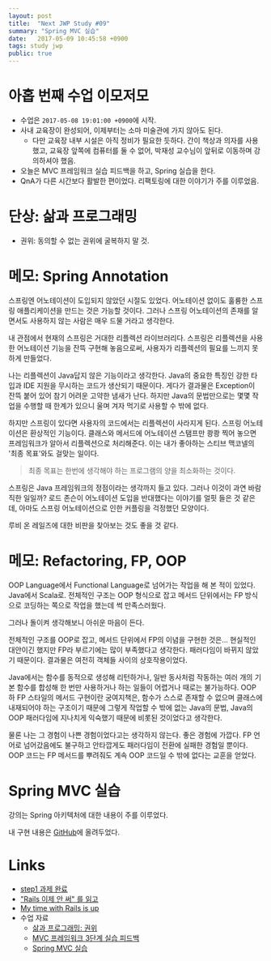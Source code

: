 ```yaml
---
layout: post
title:  "Next JWP Study #09"
summary: "Spring MVC 실습"
date:   2017-05-09 10:45:58 +0900
tags: study jwp
public: true
---
```


# 아홉 번째 수업 이모저모

* 수업은 `2017-05-08 19:01:00 +0900`에 시작.
* 사내 교육장이 완성되어, 이제부터는 소마 미술관에 가지 않아도 된다.
    * 다만 교육장 내부 시설은 아직 정비가 필요한 듯하다. 간이 책상과 의자를 사용했고, 교육장 앞쪽에 컴퓨터를 둘 수 없어, 박재성 교수님이 앞뒤로 이동하며 강의하셔야 했음.
* 오늘은 MVC 프레임워크 실습 피드백을 하고, Spring 실습을 한다.
* QnA가 다른 시간보다 활발한 편이었다. 리팩토링에 대한 이야기가 주를 이루었음.

# 단상: 삶과 프로그래밍

* 권위: 동의할 수 없는 권위에 굴복하지 말 것.

# 메모: Spring Annotation

스프링엔 어노테이션이 도입되지 않았던 시절도 있었다. 어노테이션 없이도 훌륭한 스프링 애플리케이션을 만드는 것은 가능할 것이다. 그러나 스프링 어노테이션의 존재를 알면서도 사용하지 않는 사람은 매우 드물 거라고 생각한다.

내 관점에서 현재의 스프링은 거대한 리플렉션 라이브러리다. 스프링은 리플렉션을 사용한 어노테이션 기능을 잔뜩 구현해 놓음으로써, 사용자가 리플렉션의 필요를 느끼지 못하게 만들었다.

나는 리플렉션이 Java답지 않은 기능이라고 생각한다. Java의 중요한 특징인 강한 타입과 IDE 지원을 무시하는 코드가 생산되기 때문이다. 게다가 결과물은 Exception이 잔뜩 붙어 있어 참기 어려운 고약한 냄새가 난다. 하지만 Java의 문법만으로는 몇몇 작업을 수행할 때 한계가 있으니 울며 겨자 먹기로 사용할 수 밖에 없다.

하지만 스프링이 있다면 사용자의 코드에서는 리플렉션이 사라지게 된다. 스프링 어노테이션은 환상적인 기능이다. 클래스와 메서드에 어노테이션 스탬프만 쾅쾅 찍어 놓으면 프레임워크가 알아서 리플렉션으로 처리해준다. 이는 내가 좋아하는 스티브 맥코넬의 '최종 목표'와도 걸맞는 일이다.

> 최종 목표는 한번에 생각해야 하는 프로그램의 양을 최소화하는 것이다.

스프링은 Java 프레임워크의 정점이라는 생각까지 들고 있다. 그러나 이것이 과연 바람직한 일일까? 로드 존슨이 어노테이션 도입을 반대했다는 이야기를 얼핏 들은 것 같은데, 아마도 스프링 어노테이션으로 인한 커플링을 걱정했던 모양이다.

루비 온 레일즈에 대한 비판을 찾아보는 것도 좋을 것 같다.

# 메모: Refactoring, FP, OOP

OOP Language에서 Functional Language로 넘어가는 작업을 해 본 적이 있었다. Java에서 Scala로. 전체적인 구조는 OOP 형식으로 잡고 메서드 단위에서는 FP 방식으로 코딩하는 쪽으로 작업을 했는데 썩 만족스러웠다.

그러나 돌이켜 생각해보니 아쉬운 마음이 든다.

전체적인 구조를 OOP로 잡고, 메서드 단위에서 FP의 이념을 구현한 것은... 현실적인 대안이긴 했지만 FP라 부르기에는 많이 부족했다고 생각한다. 패러다임이 바뀌지 않았기 때문이다. 결과물은 여전히 객체들 사이의 상호작용이었다.

Java에서는 함수를 동적으로 생성해 리턴하거나, 일반 동사처럼 작동하는 여러 개의 기본 함수를 합성해 한 번만 사용하거나 하는 일들이 어렵거나 때로는 불가능하다. OOP 하 FP 스타일의 메서드 구현이란 궁여지책은, 함수가 스스로 존재할 수 없으며 클래스에 내재되어야 하는 구조이기 때문에 그렇게 작업할 수 밖에 없는 Java의 문법, Java의 OOP 패러다임에 지나치게 익숙했기 때문에 비롯된 것이었다고 생각한다.

물론 나는 그 경험이 나쁜 경험이었다고는 생각하지 않는다. 좋은 경험에 가깝다. FP 언어로 넘어갔음에도 불구하고 안타깝게도 패러다임이 전환에 실패한 경험일 뿐이다. OOP 코드는 FP 메서드를 뿌려줘도 계속 OOP 코드일 수 밖에 없다는 교훈을 얻었다.

# Spring MVC 실습

강의는 Spring 아키텍처에 대한 내용이 주를 이루었다.

내 구현 내용은 [GitHub](https://github.com/johngrib/jwp-spring/tree/step1-johngrib)에 올려두었다.


# Links

* [step1 과제 완료](https://github.com/johngrib/jwp-spring/tree/step1-johngrib)
* ["Rails 이제 안 써" 를 읽고](https://sangwook.github.io/2016/06/14/ruby-rails-solnic.html)
* [My time with Rails is up](http://solnic.eu/2016/05/22/my-time-with-rails-is-up.html)
* 수업 자료
    * [삶과 프로그래밍: 권위](https://nextstep.camp/courses/-KgDNT4rfavb_BzYLBXr/-KgqHPfpV1xrdi1_T9ne/lessons/-Ki7rZnr3DpctbqOtJQn)
    * [MVC 프레임워크 3단계 실습 피드백](https://nextstep.camp/courses/-KgDNT4rfavb_BzYLBXr/-Kf9leY0VnZi2akOLdkW/lessons/-KiczjAzomD4tthzbxCE)
    * [Spring MVC 실습](https://nextstep.camp/courses/-KgDNT4rfavb_BzYLBXr/-Kf9leY0VnZi2akOLdkW/lessons/-KiXzmz-fArFcxPxgjH_)
